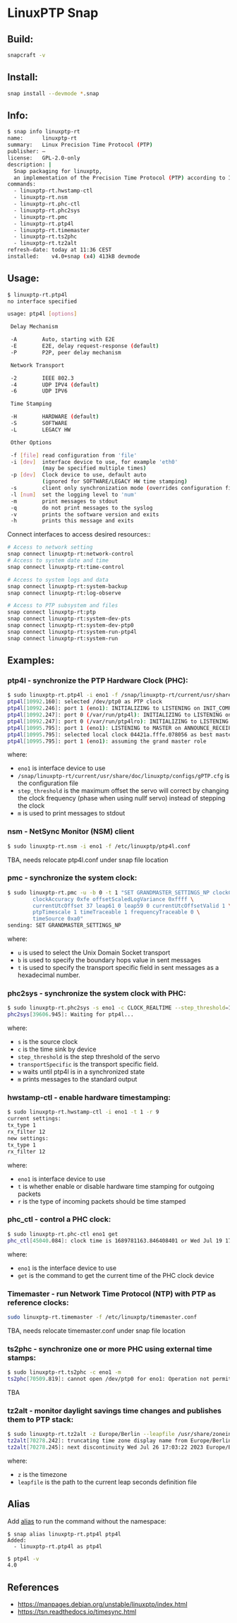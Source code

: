 # LinuxPTP Snap

## Build:
```bash
snapcraft -v
```

## Install:
```bash
snap install --devmode *.snap
```

## Info:
```bash
$ snap info linuxptp-rt
name:      linuxptp-rt
summary:   Linux Precision Time Protocol (PTP)
publisher: –
license:   GPL-2.0-only
description: |
  Snap packaging for linuxptp,
  an implementation of the Precision Time Protocol (PTP) according to IEEE standard 1588 for Linux.
commands:
  - linuxptp-rt.hwstamp-ctl
  - linuxptp-rt.nsm
  - linuxptp-rt.phc-ctl
  - linuxptp-rt.phc2sys
  - linuxptp-rt.pmc
  - linuxptp-rt.ptp4l
  - linuxptp-rt.timemaster
  - linuxptp-rt.ts2phc
  - linuxptp-rt.tz2alt
refresh-date: today at 11:36 CEST
installed:    v4.0+snap (x4) 413kB devmode
```

## Usage:
```bash
$ linuxptp-rt.ptp4l
no interface specified

usage: ptp4l [options]

 Delay Mechanism

 -A        Auto, starting with E2E
 -E        E2E, delay request-response (default)
 -P        P2P, peer delay mechanism

 Network Transport

 -2        IEEE 802.3
 -4        UDP IPV4 (default)
 -6        UDP IPV6

 Time Stamping

 -H        HARDWARE (default)
 -S        SOFTWARE
 -L        LEGACY HW

 Other Options

 -f [file] read configuration from 'file'
 -i [dev]  interface device to use, for example 'eth0'
           (may be specified multiple times)
 -p [dev]  Clock device to use, default auto
           (ignored for SOFTWARE/LEGACY HW time stamping)
 -s        client only synchronization mode (overrides configuration file)
 -l [num]  set the logging level to 'num'
 -m        print messages to stdout
 -q        do not print messages to the syslog
 -v        prints the software version and exits
 -h        prints this message and exits
```

Connect interfaces to access desired resources::

```bash
# Access to network setting
snap connect linuxptp-rt:network-control
# Access to system date and time
snap connect linuxptp-rt:time-control

# Access to system logs and data
snap connect linuxptp-rt:system-backup  
snap connect linuxptp-rt:log-observe   

# Access to PTP subsystem and files
snap connect linuxptp-rt:ptp
snap connect linuxptp-rt:system-dev-pts
snap connect linuxptp-rt:system-dev-ptp0 
snap connect linuxptp-rt:system-run-ptp4l
snap connect linuxptp-rt:system-run
```

## Examples:

### ptp4l - synchronize the PTP Hardware Clock (PHC):
```bash
$ sudo linuxptp-rt.ptp4l -i eno1 -f /snap/linuxptp-rt/current/usr/share/doc/linuxptp/configs/gPTP.cfg --step_threshold=1 -m
ptp4l[10992.160]: selected /dev/ptp0 as PTP clock
ptp4l[10992.246]: port 1 (eno1): INITIALIZING to LISTENING on INIT_COMPLETE
ptp4l[10992.247]: port 0 (/var/run/ptp4l): INITIALIZING to LISTENING on INIT_COMPLETE
ptp4l[10992.247]: port 0 (/var/run/ptp4lro): INITIALIZING to LISTENING on INIT_COMPLETE
ptp4l[10995.795]: port 1 (eno1): LISTENING to MASTER on ANNOUNCE_RECEIPT_TIMEOUT_EXPIRES
ptp4l[10995.795]: selected local clock 04421a.fffe.078056 as best master
ptp4l[10995.795]: port 1 (eno1): assuming the grand master role
```

where:
- `eno1` is interface device to use
- `/snap/linuxptp-rt/current/usr/share/doc/linuxptp/configs/gPTP.cfg` is the configuration file
- `step_threshold` is the maximum offset the servo will correct by changing the clock frequency (phase when using nullf servo) instead of stepping the clock
- `m` is used to print messages to stdout

### nsm - NetSync Monitor (NSM) client
```bash
$ sudo linuxptp-rt.nsm -i eno1 -f /etc/linuxptp/ptp4l.conf 
```
TBA, needs relocate ptp4l.conf under snap file location

### pmc - synchronize the system clock:
```bash
$ sudo linuxptp-rt.pmc -u -b 0 -t 1 "SET GRANDMASTER_SETTINGS_NP clockClass 248 \
        clockAccuracy 0xfe offsetScaledLogVariance 0xffff \
        currentUtcOffset 37 leap61 0 leap59 0 currentUtcOffsetValid 1 \
        ptpTimescale 1 timeTraceable 1 frequencyTraceable 0 \
        timeSource 0xa0"
sending: SET GRANDMASTER_SETTINGS_NP
```

where:
- `u` is used to select the Unix Domain Socket transport
- `b` is used to specify the boundary hops value in sent messages
- `t` is used to specify the transport specific field in sent messages as a hexadecimal number.


### phc2sys - synchronize the system clock with PHC:
```bash
$ sudo linuxptp-rt.phc2sys -s eno1 -c CLOCK_REALTIME --step_threshold=1 --transportSpecific=1 -w -m
phc2sys[39606.945]: Waiting for ptp4l...
```

where:
- `s` is the source clock
- `c` is the time sink by device
- `step_threshold` is the step threshold of the servo
- `transportSpecific` is the transport specific field. 
- `w` waits until ptp4l is in a synchronized state
- `m` prints messages to the standard output

### hwstamp-ctl - enable hardware timestamping:
```bash
$ sudo linuxptp-rt.hwstamp-ctl -i eno1 -t 1 -r 9
current settings:
tx_type 1
rx_filter 12
new settings:
tx_type 1
rx_filter 12
```
where:
- `eno1` is interface device to use
- `t` is whether enable or disable hardware time stamping for outgoing packets
- `r` is the type of incoming packets should be time stamped

### phc_ctl - control a PHC clock:
```bash
$ sudo linuxptp-rt.phc-ctl eno1 get
phc_ctl[45040.084]: clock time is 1689781163.846408401 or Wed Jul 19 17:39:23 2023
```
where:
- `eno1` is the interface device to use
- `get` is the command to get the current time of the PHC clock device



### Timemaster - run Network Time Protocol (NTP) with PTP as reference clocks:
```bash
sudo linuxptp-rt.timemaster -f /etc/linuxptp/timemaster.conf 
```
TBA, needs relocate timemaster.conf under snap file location

### ts2phc - synchronize one or more PHC using external time stamps:

```bash
$ sudo linuxptp-rt.ts2phc -c eno1 -m
ts2phc[70509.819]: cannot open /dev/ptp0 for eno1: Operation not permitted
```
TBA

### tz2alt - monitor daylight savings time changes and publishes them to PTP stack:
```bash
$ sudo linuxptp-rt.tz2alt -z Europe/Berlin --leapfile /usr/share/zoneinfo/leap-seconds.list
tz2alt[70278.242]: truncating time zone display name from Europe/Berlin to Berlin
tz2alt[70278.245]: next discontinuity Wed Jul 26 17:03:22 2023 Europe/Berlin
```
where:
- `z` is the timezone
- `leapfile` is the path to the current leap seconds definition file

## Alias

Add [alias](https://snapcraft.io/docs/commands-and-aliases) to run the command without the namespace:
```
$ snap alias linuxptp-rt.ptp4l ptp4l
Added:
  - linuxptp-rt.ptp4l as ptp4l
```

```bash
$ ptp4l -v
4.0
 ```

 ## References
 - https://manpages.debian.org/unstable/linuxptp/index.html
 - https://tsn.readthedocs.io/timesync.html
